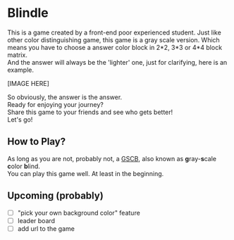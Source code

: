 # Blindle

This is a game created by a front-end poor experienced student.
Just like other color distinguishing game, this game is a gray scale version.
Which means you have to choose a answer color block in 2\*2, 3\*3 or 4\*4 block matrix.  
And the answer will always be the 'lighter' one, just for clarifying, here is an example.

[IMAGE HERE]

So obviously, the answer is the answer.  
Ready for enjoying your journey?  
Share this game to your friends and see who gets better!  
Let's go!

## How to Play?

As long as you are not, probably not, a <u>GSCB</u>, also known as **g**ray-**s**cale **c**olor **b**lind.  
You can play this game well. At least in the beginning.

## Upcoming (probably)

- [ ] "pick your own background color" feature
- [ ] leader board
- [ ] add url to the game